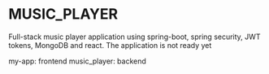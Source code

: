 # MUSIC_PLAYER
Full-stack music player application using spring-boot, spring security, JWT tokens, MongoDB and react. The application is not ready yet


my-app: frontend
music_player: backend
